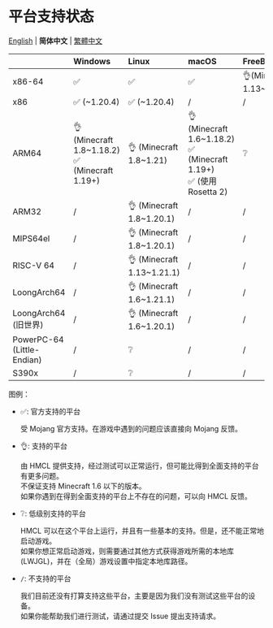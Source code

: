 # 平台支持状态

[English](PLATFORM.md) | **简体中文** | [繁體中文](PLATFORM_tw.md)

|                            | Windows                                          | Linux                     | macOS                                                                   | FreeBSD                  |
| -------------------------- | :----------------------------------------------- | :------------------------ | :---------------------------------------------------------------------- | :----------------------- |
| x86-64                     | ✅️                                                | ✅️                         | ✅️                                                                       | 👌(Minecraft 1.13~1.21.1) |
| x86                        | ✅️ (~1.20.4)                                      | ✅️ (~1.20.4)               | /                                                                       | /                        |
| ARM64                      | 👌 (Minecraft 1.8~1.18.2)<br/>✅ (Minecraft 1.19+) | 👌 (Minecraft 1.8~1.21)    | 👌 (Minecraft 1.6~1.18.2)<br/>✅ (Minecraft 1.19+)<br/>✅ (使用 Rosetta 2) | ❔                        |
| ARM32                      | /️                                                | 👌 (Minecraft 1.8~1.20.1)  | /                                                                       | /                        |
| MIPS64el                   | /                                                | 👌 (Minecraft 1.8~1.20.1)  | /                                                                       | /                        |
| RISC-V 64                  | /                                                | 👌 (Minecraft 1.13~1.21.1) | /                                                                       | /                        |
| LoongArch64                | /                                                | 👌 (Minecraft 1.6~1.21.1)  | /                                                                       | /                        |
| LoongArch64 (旧世界)       | /                                                | 👌 (Minecraft 1.6~1.20.1)  | /                                                                       | /                        |
| PowerPC-64 (Little-Endian) | /                                                | ❔                         | /                                                                       | /                        |
| S390x                      | /                                                | ❔                         | /                                                                       | /                        |

图例：

* ✅: 官方支持的平台

  受 Mojang 官方支持。在游戏中遇到的问题应该直接向 Mojang 反馈。

* 👌: 支持的平台

  由 HMCL 提供支持，经过测试可以正常运行，但可能比得到全面支持的平台有更多问题。  
  不保证支持 Minecraft 1.6 以下的版本。  
  如果你遇到在得到全面支持的平台上不存在的问题，可以向 HMCL 反馈。

* ❔: 低级别支持的平台

  HMCL 可以在这个平台上运行，并且有一些基本的支持。但是，还不能正常地启动游戏。  
  如果你想正常启动游戏，则需要通过其他方式获得游戏所需的本地库 (LWJGL)，并在（全局）游戏设置中指定本地库路径。

* `/`: 不支持的平台

  我们目前还没有打算支持这些平台，主要是因为我们没有测试这些平台的设备。  
  如果你能帮助我们进行测试，请通过提交 Issue 提出支持请求。